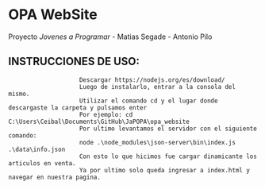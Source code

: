 # OPA WebSite

Proyecto _Jovenes a Programar_ - Matias Segade - Antonio Pilo



INSTRUCCIONES DE USO:
--------------------

                        Descargar https://nodejs.org/es/download/
                        Luego de instalarlo, entrar a la consola del mismo.
                        Utilizar el comando cd y el lugar donde descargaste la carpeta y pulsamos enter
                        Por ejemplo: cd C:\Users\Ceibal\Documents\GitHub\JaPOPA\opa_website
                        Por ultimo levantamos el servidor con el siguiente comando:
                        node .\node_modules\json-server\bin\index.js .\data\info.json
                        Con esto lo que hicimos fue cargar dinamicante los articulos en venta.
                        Ya por ultimo solo queda ingresar a index.html y navegar en nuestra pagina.
        
